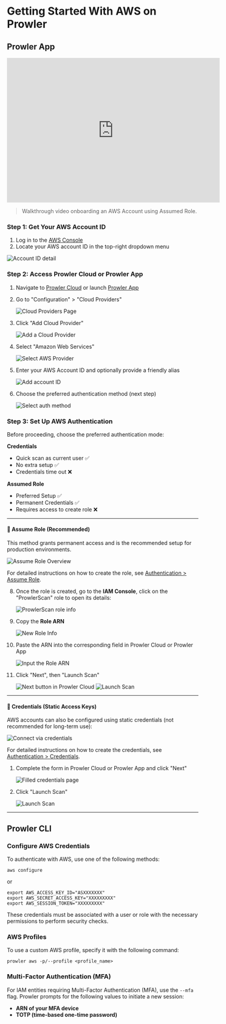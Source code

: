 # Getting Started With AWS on Prowler

## Prowler App

<iframe width="560" height="380" src="https://www.youtube-nocookie.com/embed/RPgIWOCERzY" title="Prowler Cloud Onboarding AWS" frameborder="0" allow="accelerometer; autoplay; clipboard-write; encrypted-media; gyroscope; picture-in-picture" allowfullscreen="1"></iframe>

> Walkthrough video onboarding an AWS Account using Assumed Role.

### Step 1: Get Your AWS Account ID

1. Log in to the [AWS Console](https://console.aws.amazon.com)
2. Locate your AWS account ID in the top-right dropdown menu

![Account ID detail](./img/aws-account-id.png)


### Step 2: Access Prowler Cloud or Prowler App

1. Navigate to [Prowler Cloud](https://cloud.prowler.com/) or launch [Prowler App](../prowler-app.md)
2. Go to "Configuration" > "Cloud Providers"

    ![Cloud Providers Page](../img/cloud-providers-page.png)

3. Click "Add Cloud Provider"

    ![Add a Cloud Provider](../img/add-cloud-provider.png)

4. Select "Amazon Web Services"

    ![Select AWS Provider](./img/select-aws.png)

5. Enter your AWS Account ID and optionally provide a friendly alias

    ![Add account ID](./img/add-account-id.png)

6. Choose the preferred authentication method (next step)

    ![Select auth method](./img/select-auth-method.png)


### Step 3: Set Up AWS Authentication

Before proceeding, choose the preferred authentication mode:

**Credentials**

* Quick scan as current user ✅
* No extra setup ✅
* Credentials time out ❌

**Assumed Role**

* Preferred Setup ✅
* Permanent Credentials ✅
* Requires access to create role ❌


---

#### 🔐 Assume Role (Recommended)

This method grants permanent access and is the recommended setup for production environments.

![Assume Role Overview](img/assume-role-overview.png)

For detailed instructions on how to create the role, see [Authentication > Assume Role](./authentication.md#assume-role-recommended).

8. Once the role is created, go to the **IAM Console**, click on the "ProwlerScan" role to open its details:

    ![ProwlerScan role info](./img/prowler-scan-pre-info.png)

9. Copy the **Role ARN**

    ![New Role Info](./img/get-role-arn.png)

10. Paste the ARN into the corresponding field in Prowler Cloud or Prowler App

    ![Input the Role ARN](./img/paste-role-arn-prowler.png)

11. Click "Next", then "Launch Scan"

    ![Next button in Prowler Cloud](./img/next-button-prowler-cloud.png)
    ![Launch Scan](./img/launch-scan-button-prowler-cloud.png)

---

#### 🔑 Credentials (Static Access Keys)

AWS accounts can also be configured using static credentials (not recommended for long-term use):

![Connect via credentials](./img/connect-via-credentials.png)

For detailed instructions on how to create the credentials, see [Authentication > Credentials](./authentication.md#credentials).

1. Complete the form in Prowler Cloud or Prowler App and click "Next"

    ![Filled credentials page](./img/prowler-cloud-credentials-next.png)

2. Click "Launch Scan"

    ![Launch Scan](./img/launch-scan-button-prowler-cloud.png)

---

## Prowler CLI

### Configure AWS Credentials

To authenticate with AWS, use one of the following methods:

```console
aws configure
```

or

```console
export AWS_ACCESS_KEY_ID="ASXXXXXXX"
export AWS_SECRET_ACCESS_KEY="XXXXXXXXX"
export AWS_SESSION_TOKEN="XXXXXXXXX"
```

These credentials must be associated with a user or role with the necessary permissions to perform security checks.



### AWS Profiles

To use a custom AWS profile, specify it with the following command:

```console
prowler aws -p/--profile <profile_name>
```

### Multi-Factor Authentication (MFA)

For IAM entities requiring Multi-Factor Authentication (MFA), use the `--mfa` flag. Prowler prompts for the following values to initiate a new session:

- **ARN of your MFA device**
- **TOTP (time-based one-time password)**
